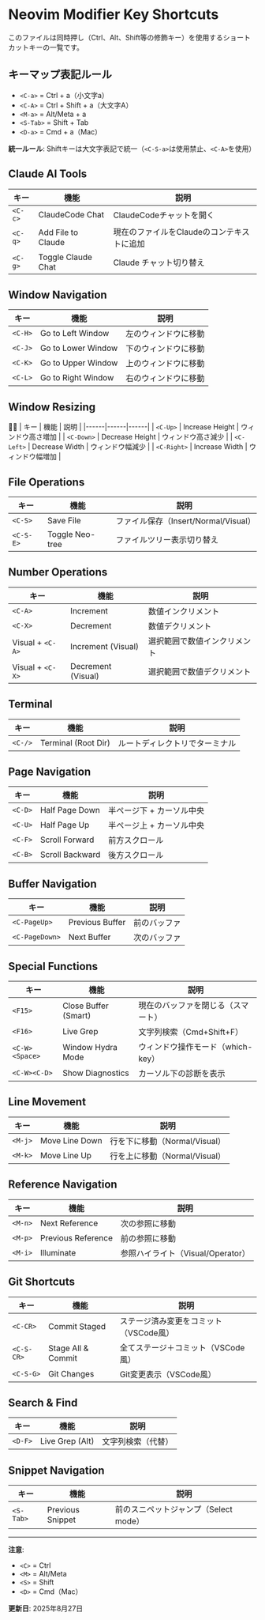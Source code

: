 # Neovim Modifier Key Shortcuts

このファイルは同時押し（Ctrl、Alt、Shift等の修飾キー）を使用するショートカットキーの一覧です。

## キーマップ表記ルール

- `<C-a>` = Ctrl + a（小文字a）
- `<C-A>` = Ctrl + Shift + a（大文字A）
- `<M-a>` = Alt/Meta + a
- `<S-Tab>` = Shift + Tab
- `<D-a>` = Cmd + a（Mac）

**統一ルール**: Shiftキーは大文字表記で統一（`<C-S-a>`は使用禁止、`<C-A>`を使用）

## Claude AI Tools

| キー | 機能 | 説明 |
|------|------|------|
| `<C-c>` | ClaudeCode Chat | ClaudeCodeチャットを開く |
| `<C-q>` | Add File to Claude | 現在のファイルをClaudeのコンテキストに追加 |
| `<C-g>` | Toggle Claude Chat | Claude チャット切り替え |

## Window Navigation

| キー | 機能 | 説明 |
|------|------|------|
| `<C-H>` | Go to Left Window | 左のウィンドウに移動 |
| `<C-J>` | Go to Lower Window | 下のウィンドウに移動 |
| `<C-K>` | Go to Upper Window | 上のウィンドウに移動 |
| `<C-L>` | Go to Right Window | 右のウィンドウに移動 |

## Window Resizing

| キー | 機能 | 説明 |
|------|------|------|
| `<C-Up>` | Increase Height | ウィンドウ高さ増加 |
| `<C-Down>` | Decrease Height | ウィンドウ高さ減少 |
| `<C-Left>` | Decrease Width | ウィンドウ幅減少 |
| `<C-Right>` | Increase Width | ウィンドウ幅増加 |

## File Operations

| キー | 機能 | 説明 |
|------|------|------|
| `<C-S>` | Save File | ファイル保存（Insert/Normal/Visual） |
| `<C-S-E>` | Toggle Neo-tree | ファイルツリー表示切り替え |

## Number Operations

| キー | 機能 | 説明 |
|------|------|------|
| `<C-A>` | Increment | 数値インクリメント |
| `<C-X>` | Decrement | 数値デクリメント |
| Visual + `<C-A>` | Increment (Visual) | 選択範囲で数値インクリメント |
| Visual + `<C-X>` | Decrement (Visual) | 選択範囲で数値デクリメント |

## Terminal

| キー | 機能 | 説明 |
|------|------|------|
| `<C-/>` | Terminal (Root Dir) | ルートディレクトリでターミナル |

## Page Navigation

| キー | 機能 | 説明 |
|------|------|------|
| `<C-D>` | Half Page Down | 半ページ下 + カーソル中央 |
| `<C-U>` | Half Page Up | 半ページ上 + カーソル中央 |
| `<C-F>` | Scroll Forward | 前方スクロール |
| `<C-B>` | Scroll Backward | 後方スクロール |

## Buffer Navigation

| キー | 機能 | 説明 |
|------|------|------|
| `<C-PageUp>` | Previous Buffer | 前のバッファ |
| `<C-PageDown>` | Next Buffer | 次のバッファ |

## Special Functions

| キー | 機能 | 説明 |
|------|------|------|
| `<F15>` | Close Buffer (Smart) | 現在のバッファを閉じる（スマート） |
| `<F16>` | Live Grep | 文字列検索（Cmd+Shift+F） |
| `<C-W><Space>` | Window Hydra Mode | ウィンドウ操作モード（which-key） |
| `<C-W><C-D>` | Show Diagnostics | カーソル下の診断を表示 |

## Line Movement

| キー | 機能 | 説明 |
|------|------|------|
| `<M-j>` | Move Line Down | 行を下に移動（Normal/Visual） |
| `<M-k>` | Move Line Up | 行を上に移動（Normal/Visual） |

## Reference Navigation

| キー | 機能 | 説明 |
|------|------|------|
| `<M-n>` | Next Reference | 次の参照に移動 |
| `<M-p>` | Previous Reference | 前の参照に移動 |
| `<M-i>` | Illuminate | 参照ハイライト（Visual/Operator） |

## Git Shortcuts

| キー | 機能 | 説明 |
|------|------|------|
| `<C-CR>` | Commit Staged | ステージ済み変更をコミット（VSCode風） |
| `<C-S-CR>` | Stage All & Commit | 全てステージ＋コミット（VSCode風） |
| `<C-S-G>` | Git Changes | Git変更表示（VSCode風） |

## Search & Find

| キー | 機能 | 説明 |
|------|------|------|
| `<D-F>` | Live Grep (Alt) | 文字列検索（代替） |

## Snippet Navigation

| キー | 機能 | 説明 |
|------|------|------|
| `<S-Tab>` | Previous Snippet | 前のスニペットジャンプ（Select mode） |

---

**注意**: 
- `<C>` = Ctrl
- `<M>` = Alt/Meta  
- `<S>` = Shift
- `<D>` = Cmd（Mac）

**更新日**: 2025年8月27日
